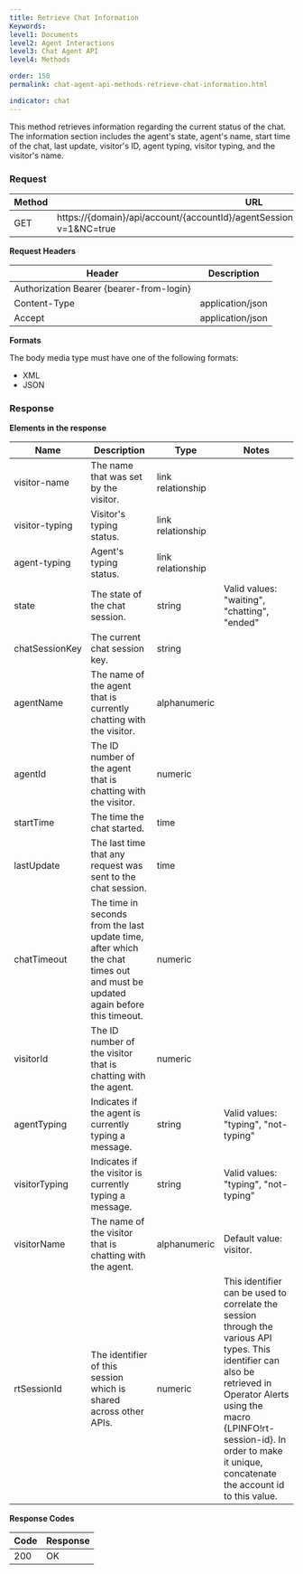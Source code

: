 ```yaml
---
title: Retrieve Chat Information
Keywords:
level1: Documents
level2: Agent Interactions
level3: Chat Agent API
level4: Methods

order: 150
permalink: chat-agent-api-methods-retrieve-chat-information.html

indicator: chat
---
```


This method retrieves information regarding the current status of the chat. The information section includes the agent's state, agent's name, start time of the chat, last update, visitor's ID, agent typing, visitor typing, and the visitor's name.

### Request

| Method | URL                                                                                       |
|--------|-------------------------------------------------------------------------------------------|
| GET    | https://{domain}/api/account/{accountId}/agentSession/{agentSessionId}/chat/{chatId}/info?v=1&NC=true |

**Request Headers**

| Header                                   | Description      |
|------------------------------------------|------------------|
| Authorization Bearer {bearer-from-login} |                  |
| Content-Type                             | application/json |
| Accept                                   | application/json | 

**Formats**

The body media type must have one of the following formats:

- XML
- JSON

### Response

**Elements in the response**

| Name           | Description                                                                                                                  | Type              | Notes                                                                                                                                                                                                                                                      |
|----------------|------------------------------------------------------------------------------------------------------------------------------|-------------------|------------------------------------------------------------------------------------------------------------------------------------------------------------------------------------------------------------------------------------------------------------|
| visitor-name   | The name that was set by the visitor.                                                                                        | link relationship |                                                                                                                                                                                                                                                            |
| visitor-typing | Visitor's typing status.                                                                                                     | link relationship |                                                                                                                                                                                                                                                            |
| agent-typing   | Agent's typing status.                                                                                                       | link relationship |                                                                                                                                                                                                                                                            |
| state          | The state of the chat session.                                                                                               | string            | Valid values: "waiting", "chatting", "ended"                                                                                                                                                                                                               |
| chatSessionKey | The current chat session key.                                                                                                | string            |                                                                                                                                                                                                                                                            |
| agentName      | The name of the agent that is currently chatting with the visitor.                                                           | alphanumeric      |                                                                                                                                                                                                                                                            |
| agentId        | The ID number of the agent that is chatting with the visitor.                                                                | numeric           |                                                                                                                                                                                                                                                            |
| startTime      | The time the chat started.                                                                                                   | time              |                                                                                                                                                                                                                                                            |
| lastUpdate     | The last time that any request was sent to the chat session.                                                                 | time              |                                                                                                                                                                                                                                                            |
| chatTimeout    | The time in seconds from the last update time, after which the chat times out and must be updated again before this timeout. | numeric           |                                                                                                                                                                                                                                                            |
| visitorId      | The ID number of the visitor that is chatting with the agent.                                                                | numeric           |                                                                                                                                                                                                                                                            |
| agentTyping    | Indicates if the agent is currently typing a message.                                                                        | string            | Valid values: "typing", "not-typing"                                                                                                                                                                                                                       |
| visitorTyping  | Indicates if the visitor is currently typing a message.                                                                      | string            | Valid values: "typing", "not-typing"                                                                                                                                                                                                                       |
| visitorName    | The name of the visitor that is chatting with the agent.                                                                     | alphanumeric      | Default value: visitor.                                                                                                                                                                                                                                    |
| rtSessionId    | The identifier of this session which is shared across other APIs.                                                            | numeric           | This identifier can be used to correlate the session through the various API types. This identifier can also be retrieved in Operator Alerts using the macro {LPINFO!rt-session-id}. In order to make it unique, concatenate the account id to this value. |

**Response Codes**

| Code| Response|
|------|------| 
 |200  |OK |